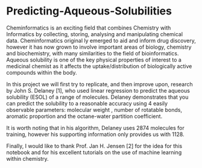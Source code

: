# Predicting-Aqueous-Solubilities

Cheminformatics is an exciting field that combines Chemistry with Informatics by collecting, storing, analysing and manipulating chemical data. Cheminformatics original
ly emerged to aid and inform drug discovery, however it has now grown to involve important areas of biology, chemistry and biochemistry, with many similarities to the 
field of bioinformatics. Aqueous solubility is one of the key physical properties of interest to a medicinal chemist as it affects the uptake/distribution of 
biologically active compounds within the body.

In this project we will first try to replicate, and then improve upon, research by John S. Delaney [1], who used linear regression to predict the aqueous solubility 
(ESOL) of a range of molecules. Delaney demonstrates that you can predict the solubility to a reasonable accuracy using 4 easily observable parameters: molecular weight
, number of rotatable bonds, aromatic proportion and the octane-water partition coefficient.

It is worth noting that in his algorithm, Delaney uses 2874 molecules for training, however his supporting information only provides us with 1128.

Finally, I would like to thank Prof. Jan H. Jensen [2] for the idea for this notebook and for his excellent tutorials on the use of machine learning within chemistry.
